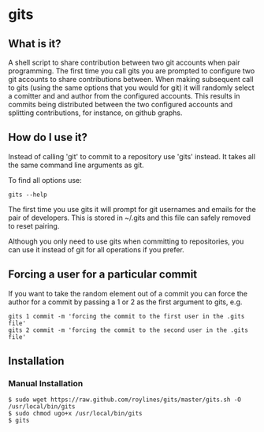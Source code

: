 # gits
## What is it?
A shell script to share contribution between two git accounts when pair programming. 
The first time you call gits you are prompted to configure two git accounts to share contributions between.
When making subsequent call to gits (using the same options that you would for git) it will randomly select a comitter and and author from the configured accounts. This results in commits being distributed between the two configured accounts and splitting contributions, for instance, on github graphs.

## How do I use it?
Instead of calling 'git' to commit to a repository use 'gits' instead. It takes all the same command line arguments as git. 

To find all options use:

	gits --help

The first time you use gits it will prompt for git usernames and emails for the pair of developers. This is stored in ~/.gits and this file can safely removed to reset pairing.

Although you only need to use gits when committing to repositories, you can use it instead of git for all operations if you prefer.

## Forcing a user for a particular commit
If you want to take the random element out of a commit you can force the author for a commit by passing a 1 or 2 as the first argument to gits, e.g.
	
	gits 1 commit -m 'forcing the commit to the first user in the .gits file'
	gits 2 commit -m 'forcing the commit to the second user in the .gits file'

## Installation
### Manual Installation
	$ sudo wget https://raw.github.com/roylines/gits/master/gits.sh -O /usr/local/bin/gits
	$ sudo chmod ugo+x /usr/local/bin/gits
	$ gits